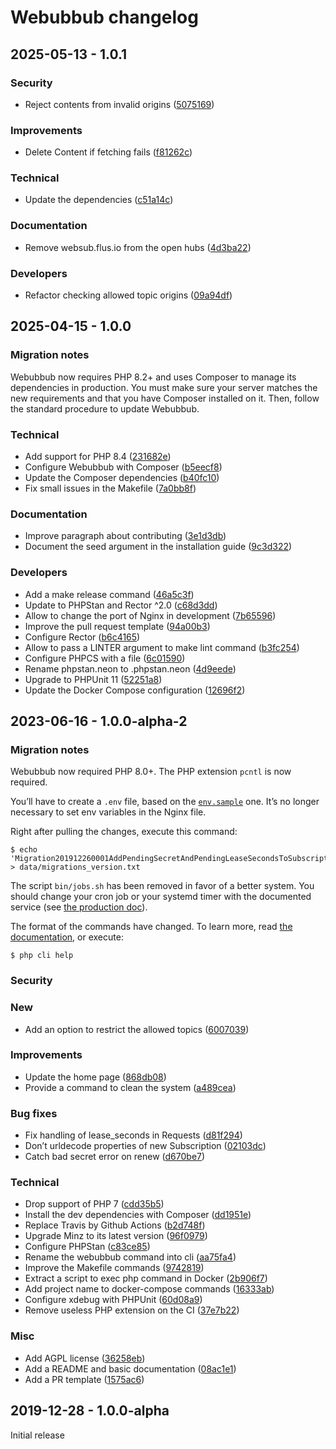 # Webubbub changelog

## 2025-05-13 - 1.0.1

### Security

- Reject contents from invalid origins ([5075169](https://github.com/flusio/Webubbub/commit/5075169))

### Improvements

- Delete Content if fetching fails ([f81262c](https://github.com/flusio/Webubbub/commit/f81262c))

### Technical

- Update the dependencies ([c51a14c](https://github.com/flusio/Webubbub/commit/c51a14c))

### Documentation

- Remove websub.flus.io from the open hubs ([4d3ba22](https://github.com/flusio/Webubbub/commit/4d3ba22))

### Developers

- Refactor checking allowed topic origins ([09a94df](https://github.com/flusio/Webubbub/commit/09a94df))

## 2025-04-15 - 1.0.0

### Migration notes

Webubbub now requires PHP 8.2+ and uses Composer to manage its dependencies in production.
You must make sure your server matches the new requirements and that you have Composer installed on it.
Then, follow the standard procedure to update Webubbub.

### Technical

- Add support for PHP 8.4 ([231682e](https://github.com/flusio/Webubbub/commit/231682e))
- Configure Webubbub with Composer ([b5eecf8](https://github.com/flusio/Webubbub/commit/b5eecf8))
- Update the Composer dependencies ([b40fc10](https://github.com/flusio/Webubbub/commit/b40fc10))
- Fix small issues in the Makefile ([7a0bb8f](https://github.com/flusio/Webubbub/commit/7a0bb8f))

### Documentation

- Improve paragraph about contributing ([3e1d3db](https://github.com/flusio/Webubbub/commit/3e1d3db))
- Document the seed argument in the installation guide ([9c3d322](https://github.com/flusio/Webubbub/commit/9c3d322))

### Developers

- Add a make release command ([46a5c3f](https://github.com/flusio/Webubbub/commit/46a5c3f))
- Update to PHPStan and Rector ^2.0 ([c68d3dd](https://github.com/flusio/Webubbub/commit/c68d3dd))
- Allow to change the port of Nginx in development ([7b65596](https://github.com/flusio/Webubbub/commit/7b65596))
- Improve the pull request template ([94a00b3](https://github.com/flusio/Webubbub/commit/94a00b3))
- Configure Rector ([b6c4165](https://github.com/flusio/Webubbub/commit/b6c4165))
- Allow to pass a LINTER argument to make lint command ([b3fc254](https://github.com/flusio/Webubbub/commit/b3fc254))
- Configure PHPCS with a file ([6c01590](https://github.com/flusio/Webubbub/commit/6c01590))
- Rename phpstan.neon to .phpstan.neon ([4d9eede](https://github.com/flusio/Webubbub/commit/4d9eede))
- Upgrade to PHPUnit 11 ([52251a8](https://github.com/flusio/Webubbub/commit/52251a8))
- Update the Docker Compose configuration ([12696f2](https://github.com/flusio/Webubbub/commit/12696f2))

## 2023-06-16 - 1.0.0-alpha-2

### Migration notes

Webubbub now required PHP 8.0+.
The PHP extension `pcntl` is now required.

You’ll have to create a `.env` file, based on the [`env.sample`](/env.sample) one.
It’s no longer necessary to set env variables in the Nginx file.

Right after pulling the changes, execute this command:

```console
$ echo 'Migration201912260001AddPendingSecretAndPendingLeaseSecondsToSubscription' > data/migrations_version.txt
```

The script `bin/jobs.sh` has been removed in favor of a better system.
You should change your cron job or your systemd timer with the documented service (see [the production doc](/docs/production-install.md)).

The format of the commands have changed.
To learn more, read [the documentation](/docs/cli.md), or execute:

```console
$ php cli help
```

### Security

### New

- Add an option to restrict the allowed topics ([6007039](https://github.com/flusio/Webubbub/commit/6007039))

### Improvements

- Update the home page ([868db08](https://github.com/flusio/Webubbub/commit/868db08))
- Provide a command to clean the system ([a489cea](https://github.com/flusio/Webubbub/commit/a489cea))

### Bug fixes

- Fix handling of lease\_seconds in Requests ([d81f294](https://github.com/flusio/Webubbub/commit/d81f294))
- Don’t urldecode properties of new Subscription ([02103dc](https://github.com/flusio/Webubbub/commit/02103dc))
- Catch bad secret error on renew ([d670be7](https://github.com/flusio/Webubbub/commit/d670be7))

### Technical

- Drop support of PHP 7 ([cdd35b5](https://github.com/flusio/Webubbub/commit/cdd35b5))
- Install the dev dependencies with Composer ([dd1951e](https://github.com/flusio/Webubbub/commit/dd1951e))
- Replace Travis by Github Actions ([b2d748f](https://github.com/flusio/Webubbub/commit/b2d748f))
- Upgrade Minz to its latest version ([96f0979](https://github.com/flusio/Webubbub/commit/96f0979))
- Configure PHPStan ([c83ce85](https://github.com/flusio/Webubbub/commit/c83ce85))
- Rename the webubbub command into cli ([aa75fa4](https://github.com/flusio/Webubbub/commit/aa75fa4))
- Improve the Makefile commands ([9742819](https://github.com/flusio/Webubbub/commit/9742819))
- Extract a script to exec php command in Docker ([2b906f7](https://github.com/flusio/Webubbub/commit/2b906f7))
- Add project name to docker-compose commands ([16333ab](https://github.com/flusio/Webubbub/commit/16333ab))
- Configure xdebug with PHPUnit ([60d08a9](https://github.com/flusio/Webubbub/commit/60d08a9))
- Remove useless PHP extension on the CI ([37e7b22](https://github.com/flusio/Webubbub/commit/37e7b22))

### Misc

- Add AGPL license ([36258eb](https://github.com/flusio/Webubbub/commit/36258eb))
- Add a README and basic documentation ([08ac1e1](https://github.com/flusio/Webubbub/commit/08ac1e1))
- Add a PR template ([1575ac6](https://github.com/flusio/Webubbub/commit/1575ac6))

## 2019-12-28 - 1.0.0-alpha

Initial release
